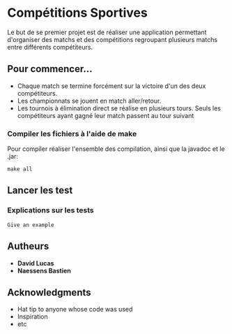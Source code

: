 # Compétitions Sportives

Le but de se premier projet est de réaliser une application permettant d'organiser des matchs et des compétitions 
regroupant plusieurs matchs entre différents compétiteurs.

## Pour commencer...

* Chaque match se termine forcément sur la victoire d'un des deux compétiteurs.
* Les championnats se jouent en match aller/retour.
* Les tournois à élimination direct se réalise en plusieurs tours. Seuls les compétiteurs ayant gagné leur match passent
au tour suivant


### Compiler les fichiers à l'aide de make

Pour compiler réaliser l'ensemble des compilation, ainsi que la javadoc et le .jar:

```
make all
```


## Lancer les test



### Explications sur les tests



```
Give an example
```

## Autheurs

* **David Lucas** 
* **Naessens Bastien**


## Acknowledgments

* Hat tip to anyone whose code was used
* Inspiration
* etc
